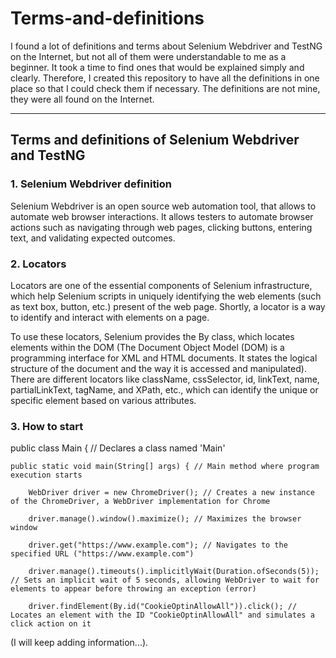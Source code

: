 # Terms-and-definitions

I found a lot of definitions and terms about Selenium Webdriver and TestNG on the Internet, but not all of them were understandable to me as a beginner. It took a time to find ones that would be explained simply and clearly. Therefore, I created this repository to have all the definitions in one place so that I could check them if necessary. The definitions are not mine, they were all found on the Internet. 

________________________________________________________________________________________________________________________________________________________________________________________
## Terms and definitions of Selenium Webdriver and TestNG

### 1. Selenium Webdriver definition

Selenium Webdriver is an open source web automation tool, that allows to automate web browser interactions. It allows testers to automate browser actions such as navigating through web pages, clicking buttons, entering text, and validating expected outcomes.

### 2. Locators

Locators are one of the essential components of Selenium infrastructure, which help Selenium scripts in uniquely identifying the web elements (such as text box, button, etc.) present of the web page. Shortly, a locator is a way to identify and interact with elements on a page.

To use these locators, Selenium provides the By class, which locates elements within the DOM (The Document Object Model (DOM) is a programming interface for XML and HTML documents. It states the logical structure of the document and the way it is accessed and manipulated).
There are different locators like className, cssSelector, id, linkText, name, partialLinkText, tagName, and XPath, etc., which can identify the unique or specific element based on various attributes. 

### 3. How to start

public class Main { // Declares a class named 'Main'

    public static void main(String[] args) { // Main method where program execution starts
    
        WebDriver driver = new ChromeDriver(); // Creates a new instance of the ChromeDriver, a WebDriver implementation for Chrome
        
        driver.manage().window().maximize(); // Maximizes the browser window
        
        driver.get("https://www.example.com"); // Navigates to the specified URL ("https://www.example.com")
        
        driver.manage().timeouts().implicitlyWait(Duration.ofSeconds(5)); // Sets an implicit wait of 5 seconds, allowing WebDriver to wait for elements to appear before throwing an exception (error)
        
        driver.findElement(By.id("CookieOptinAllowAll")).click(); // Locates an element with the ID "CookieOptinAllowAll" and simulates a click action on it

(I will keep adding information...).
